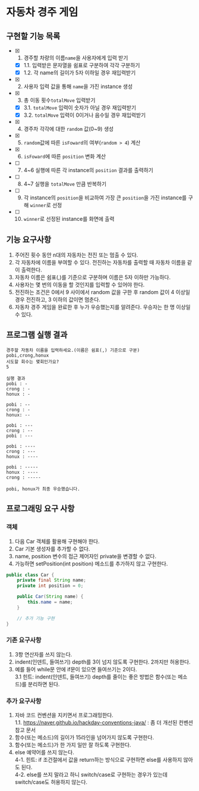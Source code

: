 # 자동차 경주 게임
## 구현할 기능 목록
- [x] 1. 경주할 차량의 이름`name`을 사용자에게 입력 받기
  - [x] 1.1. 입력받은 문자열을 쉼표로 구분하여 각각 구분하기
  - [x] 1.2. 각 name의 길이가 5자 이하일 경우 재입력받기
- [x] 2. 사용자 입력 값을 통해 `name`을 가진 instance 생성
- [x] 3. 총 이동 횟수`totalMove` 입력받기
  - [x] 3.1. `totalMove` 입력이 숫자가 아닐 경우 재입력받기
  - [x] 3.2. `totalMove` 입력이 0이거나 음수일 경우 재입력받기
- [x] 4. 경주차 각각에 대한 `random` 값(0~9) 생성
- [x] 5. `random`값에 따른 `isFoward`의 여부(`random > 4`) 계산
- [x] 6. `isFoward`에 따른 `position` 변화 계산
- [ ] 7. 4~6 실행에 따른 각 instance의 `position` 결과를 출력하기
- [ ] 8. 4~7 실행을 `totalMove` 만큼 반복하기
- [ ] 9. 각 instance의 `position`을 비교하여 가장 큰 `position`을 가진 instance를 구해 `winner`로 선정
- [ ] 10. `winner`로 선정된 instance를 화면에 출력
## 기능 요구사항
1. 주어진 횟수 동안 n대의 자동차는 전진 또는 멈출 수 있다.
2. 각 자동차에 이름을 부여할 수 있다. 전진하는 자동차를 출력할 때 자동차 이름을 같이 출력한다.
3. 자동차 이름은 쉼표(,)를 기준으로 구분하며 이름은 5자 이하만 가능하다.
4. 사용자는 몇 번의 이동을 할 것인지를 입력할 수 있어야 한다.
5. 전진하는 조건은 0에서 9 사이에서 random 값을 구한 후 random 값이 4 이상일 경우 전진하고, 3 이하의 값이면 멈춘다.
6. 자동차 경주 게임을 완료한 후 누가 우승했는지를 알려준다. 우승자는 한 명 이상일 수 있다.
## 프로그램 실행 결과
```
경주할 자동차 이름을 입력하세요.(이름은 쉼표(,) 기준으로 구분)
pobi,crong,honux
시도할 회수는 몇회인가요?
5

실행 결과 
pobi : -
crong : -
honux : -

pobi : --
crong : -
honux: --

pobi : ---
crong : --
pobi : ---

pobi : ----
crong : ---
honux : ----

pobi : -----
honux : ----
crong : -----

pobi, honux가 최종 우승했습니다.
```
## 프로그래밍 요구 사항
### 객체
1. 다음 Car 객체를 활용해 구현해야 한다.
2. Car 기본 생성자를 추가할 수 없다.
3. name, position 변수의 접근 제어자인 private을 변경할 수 없다.
4. 가능하면 setPosition(int position) 메소드를 추가하지 않고 구현한다.
```java
public class Car {
    private final String name;
    private int position = 0;

    public Car(String name) {
        this.name = name;
    }

    // 추가 기능 구현
}
```
### 기존 요구사항
1. 3항 연산자를 쓰지 않는다.
2. indent(인덴트, 들여쓰기) depth를 3이 넘지 않도록 구현한다. 2까지만 허용한다.
3. 예를 들어 while문 안에 if문이 있으면 들여쓰기는 2이다.\
  3.1 힌트: indent(인덴트, 들여쓰기) depth를 줄이는 좋은 방법은 함수(또는 메소드)를 분리하면 된다.
### 추가 요구사항
1. 자바 코드 컨벤션을 지키면서 프로그래밍한다.\
  1.1. https://naver.github.io/hackday-conventions-java/ : 좀 더 개선된 컨벤션 참고 문서
2. 함수(또는 메소드)의 길이가 15라인을 넘어가지 않도록 구현한다.
3. 함수(또는 메소드)가 한 가지 일만 잘 하도록 구현한다.
4. else 예약어를 쓰지 않는다.\
  4-1. 힌트: if 조건절에서 값을 return하는 방식으로 구현하면 else를 사용하지 않아도 된다.\
  4-2. else를 쓰지 말라고 하니 switch/case로 구현하는 경우가 있는데 switch/case도 허용하지 않는다.
